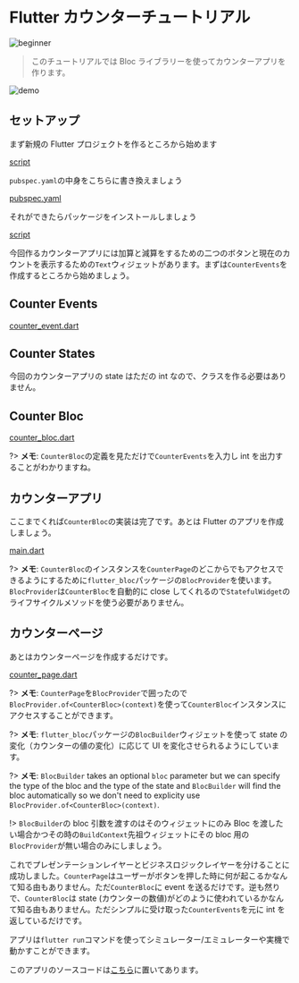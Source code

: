 # Flutter カウンターチュートリアル

![beginner](https://img.shields.io/badge/level-beginner-green.svg)

> このチュートリアルでは Bloc ライブラリーを使ってカウンターアプリを作ります。

![demo](../../assets/gifs/flutter_counter.gif)

## セットアップ

まず新規の Flutter プロジェクトを作るところから始めます

[script](../_snippets/flutter_counter_tutorial/flutter_create.sh.md ':include')

`pubspec.yaml`の中身をこちらに書き換えましょう

[pubspec.yaml](../_snippets/flutter_counter_tutorial/pubspec.yaml.md ':include')

それができたらパッケージをインストールしましょう

[script](../_snippets/flutter_counter_tutorial/flutter_packages_get.sh.md ':include')

今回作るカウンターアプリには加算と減算をするための二つのボタンと現在のカウントを表示するための`Text`ウィジェットがあります。まずは`CounterEvents`を作成するところから始めましょう。

## Counter Events

[counter_event.dart](../_snippets/flutter_counter_tutorial/counter_event.dart.md ':include')

## Counter States

今回のカウンターアプリの state はただの int なので、クラスを作る必要はありません。

## Counter Bloc

[counter_bloc.dart](../_snippets/flutter_counter_tutorial/counter_bloc.dart.md ':include')

?> **メモ**: `CounterBloc`の定義を見ただけで`CounterEvents`を入力し int を出力することがわかりますね。

## カウンターアプリ

ここまでくれば`CounterBloc`の実装は完了です。あとは Flutter のアプリを作成しましょう。

[main.dart](../_snippets/flutter_counter_tutorial/main.dart.md ':include')

?> **メモ**: `CounterBloc`のインスタンスを`CounterPage`のどこからでもアクセスできるようにするために`flutter_bloc`パッケージの`BlocProvider`を使います。 `BlocProvider`は`CounterBloc`を自動的に close してくれるので`StatefulWidget`のライフサイクルメソッドを使う必要がありません。

## カウンターページ

あとはカウンターページを作成するだけです。

[counter_page.dart](../_snippets/flutter_counter_tutorial/counter_page.dart.md ':include')

?> **メモ**: `CounterPage`を`BlocProvider`で囲ったので`BlocProvider.of<CounterBloc>(context)`を使って`CounterBloc`インスタンスにアクセスすることができます。

?> **メモ**: `flutter_bloc`パッケージの`BlocBuilder`ウィジェットを使って state の変化（カウンターの値の変化）に応じて UI を変化させられるようにしています。

?> **メモ**: `BlocBuilder` takes an optional `bloc` parameter but we can specify the type of the bloc and the type of the state and `BlocBuilder` will find the bloc automatically so we don't need to explicity use `BlocProvider.of<CounterBloc>(context)`.

!> `BlocBuilder`の bloc 引数を渡すのはそのウィジェットにのみ Bloc を渡したい場合かつその時の`BuildContext`先祖ウィジェットにその bloc 用の`BlocProvider`が無い場合のみにしましょう。

これでプレゼンテーションレイヤーとビジネスロジックレイヤーを分けることに成功しました。`CounterPage`はユーザーがボタンを押した時に何が起こるかなんて知る由もありません。ただ`CounterBloc`に event を送るだけです。逆も然りで、`CounterBloc`は state (カウンターの数値)がどのように使われているかなんて知る由もありません。ただシンプルに受け取った`CounterEvents`を元に int を返しているだけです。

アプリは`flutter run`コマンドを使ってシミュレーター/エミュレーターや実機で動かすことができます。

このアプリのソースコードは[こちら](https://github.com/felangel/Bloc/tree/master/packages/flutter_bloc/example)に置いてあります。
